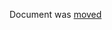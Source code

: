 Document was [moved](https://github.com/dotnet/corefx/blob/master/src/System.Diagnostics.DiagnosticSource/src/HierarchicalRequestId.md)
